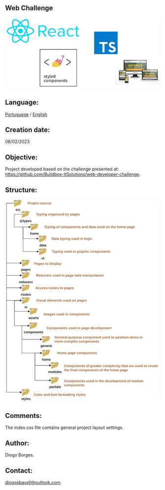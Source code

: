 Web Challenge
-------------
![This is an image](/src/ui/assets/techs.png)

Language:
----------------

[Portuguese](/README.md) / [English](/READMEN.md)

Creation date:
----------------
08/02/2023

Objective:
---------
Project developed based on the challenge presented at: https://github.com/Buildbox-ItSolutions/web-developer-challenge.

Structure:
----------
![This is an image](/src/ui/assets/hierarchyEn.svg)

Comments:
------------
The index.css file contains general project layout settings.

Author:
------
Diogo Borges.

Contact:
--------
diogosbavell@outlook.com.